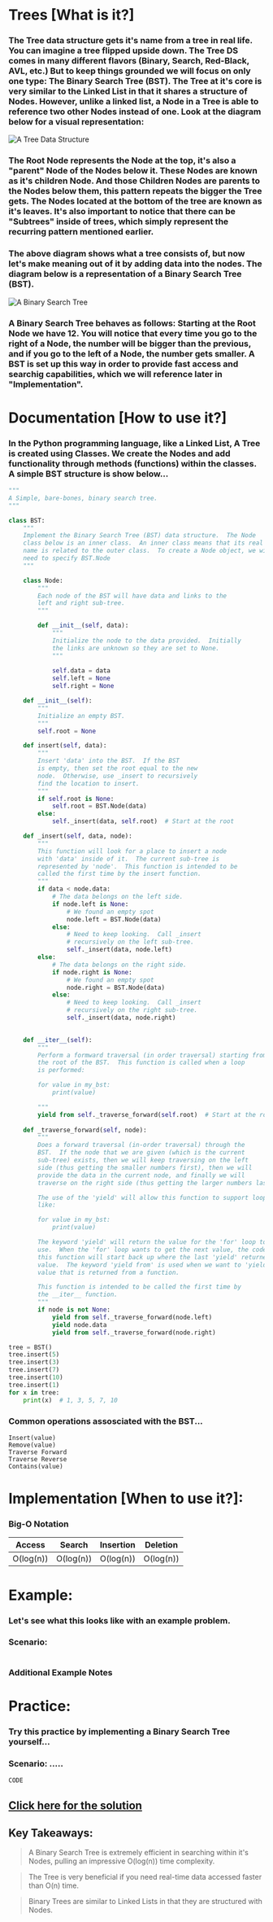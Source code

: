 # Trees [What is it?]

### The Tree data structure gets it's name from a tree in real life. You can imagine a tree flipped upside down. The Tree DS comes in many different flavors (Binary, Search, Red-Black, AVL, etc.) But to keep things grounded we will focus on only one type: The Binary Search Tree (BST). The Tree at it's core is very similar to the Linked List in that it shares a structure of Nodes. However, unlike a linked list, a Node in a Tree is able to reference two other Nodes instead of one. Look at the diagram below for a visual representation:

![A Tree Data Structure](https://github.com/joehawkens/data-structures-final/blob/main/Assets/TreeDiagram.PNG)

### The Root Node represents the Node at the top, it's also a "parent" Node of the Nodes below it. These Nodes are known as it's children Node. And those Children Nodes are parents to the Nodes below them, this pattern repeats the bigger the Tree gets. The Nodes located at the bottom of the tree are known as it's leaves. It's also important to notice that there can be "Subtrees" inside of trees, which simply represent the recurring pattern mentioned earlier.

### The above diagram shows what a tree consists of, but now let's make meaning out of it by adding data into the nodes. The diagram below is a representation of a Binary Search Tree (BST).

![A Binary Search Tree](https://github.com/joehawkens/data-structures-final/blob/main/Assets/BinarySearchTreeDiagram.PNG)

### A Binary Search Tree behaves as follows: Starting at the Root Node we have 12. You will notice that every time you go to the right of a Node, the number will be bigger than the previous, and if you go to the left of a Node, the number gets smaller. A BST is set up this way in order to provide fast access and searchig capabilities, which we will reference later in "Implementation".

# Documentation [How to use it?]

### In the Python programming language, like a Linked List, A Tree is created using Classes. We create the Nodes and add functionality through methods (functions) within the classes. A simple BST structure is show below...
``` Python
"""
A Simple, bare-bones, binary search tree.
"""

class BST:
    """
    Implement the Binary Search Tree (BST) data structure.  The Node 
    class below is an inner class.  An inner class means that its real 
    name is related to the outer class.  To create a Node object, we will 
    need to specify BST.Node
    """

    class Node:
        """
        Each node of the BST will have data and links to the 
        left and right sub-tree. 
        """

        def __init__(self, data):
            """ 
            Initialize the node to the data provided.  Initially
            the links are unknown so they are set to None.
            """
       
            self.data = data
            self.left = None
            self.right = None

    def __init__(self):
        """
        Initialize an empty BST.
        """
        self.root = None

    def insert(self, data):
        """
        Insert 'data' into the BST.  If the BST
        is empty, then set the root equal to the new 
        node.  Otherwise, use _insert to recursively
        find the location to insert.
        """
        if self.root is None:
            self.root = BST.Node(data)
        else:
            self._insert(data, self.root)  # Start at the root

    def _insert(self, data, node):
        """
        This function will look for a place to insert a node
        with 'data' inside of it.  The current sub-tree is
        represented by 'node'.  This function is intended to be
        called the first time by the insert function.
        """
        if data < node.data:
            # The data belongs on the left side.
            if node.left is None:
                # We found an empty spot
                node.left = BST.Node(data)
            else:
                # Need to keep looking.  Call _insert
                # recursively on the left sub-tree.
                self._insert(data, node.left)
        else:
            # The data belongs on the right side.
            if node.right is None:
                # We found an empty spot
                node.right = BST.Node(data)
            else:
                # Need to keep looking.  Call _insert
                # recursively on the right sub-tree.
                self._insert(data, node.right)

         
    def __iter__(self):
        """
        Perform a formward traversal (in order traversal) starting from 
        the root of the BST.  This function is called when a loop
        is performed:

        for value in my_bst:
            print(value)

        """
        yield from self._traverse_forward(self.root)  # Start at the root
        
    def _traverse_forward(self, node):
        """
        Does a forward traversal (in-order traversal) through the 
        BST.  If the node that we are given (which is the current
        sub-tree) exists, then we will keep traversing on the left
        side (thus getting the smaller numbers first), then we will 
        provide the data in the current node, and finally we will 
        traverse on the right side (thus getting the larger numbers last).

        The use of the 'yield' will allow this function to support loops
        like:

        for value in my_bst:
            print(value)

        The keyword 'yield' will return the value for the 'for' loop to
        use.  When the 'for' loop wants to get the next value, the code in
        this function will start back up where the last 'yield' returned a 
        value.  The keyword 'yield from' is used when we want to 'yield' a
        value that is returned from a function.

        This function is intended to be called the first time by 
        the __iter__ function.
        """
        if node is not None:
            yield from self._traverse_forward(node.left)
            yield node.data
            yield from self._traverse_forward(node.right)

tree = BST()
tree.insert(5)
tree.insert(3)
tree.insert(7)
tree.insert(10)
tree.insert(1)
for x in tree:
    print(x)  # 1, 3, 5, 7, 10

```
### Common operations assosciated with the BST...
```
Insert(value)
Remove(value)
Traverse Forward
Traverse Reverse
Contains(value)
``` 


# Implementation [When to use it?]:

### Big-O Notation

Access | Search | Insertion | Deletion |
-------|--------|-----------|----------|
 O(log(n))  |  O(log(n))  |   O(log(n))    |    O(log(n))  |

# Example:
### Let's see what this looks like with an example problem.

### Scenario: 
```
```
### Additional Example Notes

# Practice:

### Try this practice by implementing a Binary Search Tree yourself...

### Scenario: .....

```
CODE
```

## [Click here for the solution](https://github.com/joehawkens/data-structures-final/blob/main/Code/tree_solution.py)

## Key Takeaways:

> A Binary Search Tree is extremely efficient in searching within it's Nodes, pulling an impressive O(log(n)) time complexity.

> The Tree is very beneficial if you need real-time data accessed faster than O(n) time.

> Binary Trees are similar to Linked Lists in that they are structured with Nodes.
